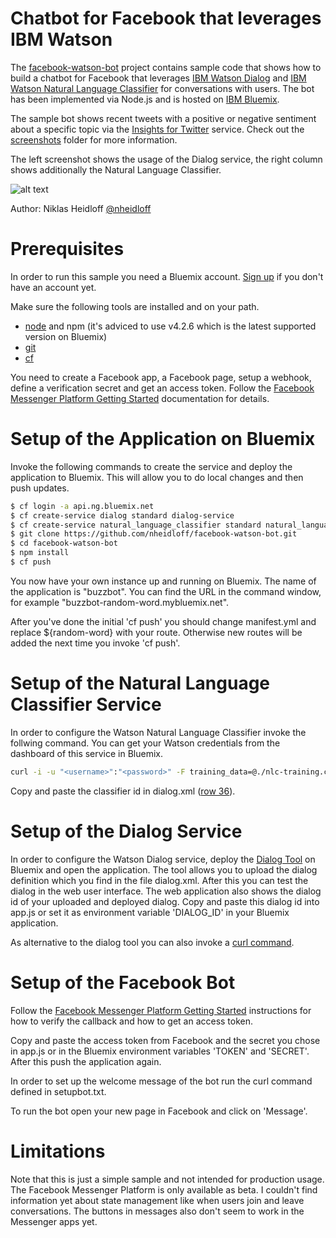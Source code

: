 Chatbot for Facebook that leverages IBM Watson
================================================================================

The [facebook-watson-bot](https://github.com/nheidloff/facebook-watson-bot) project contains sample code that shows how to build a chatbot for Facebook that leverages [IBM Watson Dialog](http://www.ibm.com/smarterplanet/us/en/ibmwatson/developercloud/dialog.html) and [IBM Watson Natural Language Classifier](http://www.ibm.com/smarterplanet/us/en/ibmwatson/developercloud/nl-classifier.html) for conversations with users. The bot has been implemented via Node.js and is hosted on [IBM Bluemix](https://bluemix.net).

The sample bot shows recent tweets with a positive or negative sentiment about a specific topic via the [Insights for Twitter](https://console.ng.bluemix.net/catalog/services/insights-for-twitter) service. Check out the [screenshots](https://github.com/nheidloff/facebook-watson-bot/tree/master/screenshots) folder for more information.

The left screenshot shows the usage of the Dialog service, the right column shows additionally the Natural Language Classifier.

![alt text](https://raw.githubusercontent.com/nheidloff/facebook-watson-bot/master/screenshots/facebookbot5.png "Buzz Bot for Facebook")

Author: Niklas Heidloff [@nheidloff](http://twitter.com/nheidloff)


Prerequisites
================================================================================

In order to run this sample you need a Bluemix account. [Sign up](https://console.ng.bluemix.net/registration/) if you don't have an account yet.

Make sure the following tools are installed and on your path.

* [node](https://nodejs.org/download/release/v4.2.6/) and npm (it's adviced to use v4.2.6 which is the latest supported version on Bluemix)
* [git](https://git-scm.com/downloads)
* [cf](https://github.com/cloudfoundry/cli#downloads)

You need to create a Facebook app, a Facebook page, setup a webhook, define a verification secret and get an access token. Follow the [Facebook Messenger Platform Getting Started](https://developers.facebook.com/docs/messenger-platform/quickstart) documentation for details.


Setup of the Application on Bluemix
================================================================================

Invoke the following commands to create the service and deploy the application to Bluemix. This will allow you to do local changes and then push updates.

```sh
$ cf login -a api.ng.bluemix.net
$ cf create-service dialog standard dialog-service
$ cf create-service natural_language_classifier standard natural_language_classifier
$ git clone https://github.com/nheidloff/facebook-watson-bot.git
$ cd facebook-watson-bot
$ npm install
$ cf push
```

You now have your own instance up and running on Bluemix. The name of the application is "buzzbot". You can find the URL in the command window, for example "buzzbot-random-word.mybluemix.net".

After you've done the initial 'cf push' you should change manifest.yml and replace ${random-word} with your route. Otherwise new routes will be added the next time you invoke 'cf push'.


Setup of the Natural Language Classifier Service
================================================================================

In order to configure the Watson Natural Language Classifier invoke the follwing command. You can get your Watson credentials from the dashboard of this service in Bluemix.

```sh
curl -i -u "<username>":"<password>" -F training_data=@./nlc-training.csv -F training_metadata="{\"language\":\"en\",\"name\":\"PosNegClassifier\"}" "https://gateway.watsonplatform.net/natural-language-classifier/api/v1/classifiers"
```

Copy and paste the classifier id in dialog.xml ([row 36](https://github.com/nheidloff/facebook-watson-bot/blob/master/dialog.xml#L36)).


Setup of the Dialog Service
================================================================================

In order to configure the Watson Dialog service, deploy the [Dialog Tool](https://github.com/watson-developer-cloud/dialog-tool) on Bluemix and open the application. The tool allows you to upload the dialog definition which you find in the file dialog.xml. After this you can test the dialog in the web user interface. The web application also shows the dialog id of your uploaded and deployed dialog. Copy and paste this dialog id into app.js or set it as environment variable 'DIALOG_ID' in your Bluemix application. 

As alternative to the dialog tool you can also invoke a [curl command](https://www.ibm.com/smarterplanet/us/en/ibmwatson/developercloud/dialog/api/v1/?curl#create-dialog).


Setup of the Facebook Bot
================================================================================

Follow the [Facebook Messenger Platform Getting Started](https://developers.facebook.com/docs/messenger-platform/quickstart) instructions for how to verify the callback and how to get an access token.

Copy and paste the access token from Facebook and the secret you chose in app.js or in the Bluemix environment variables 'TOKEN' and 'SECRET'. After this push the application again.

In order to set up the welcome message of the bot run the curl command defined in setupbot.txt.

To run the bot open your new page in Facebook and click on 'Message'.


Limitations
================================================================================

Note that this is just a simple sample and not intended for production usage. The Facebook Messenger Platform is only available as beta. I couldn't find information yet about state management like when users join and leave conversations. The buttons in messages also don't seem to work in the Messenger apps yet.